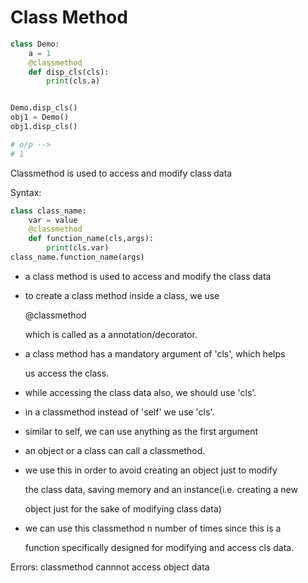 # Class Method

```python
class Demo:
    a = 1
    @classmethod
    def disp_cls(cls):
        print(cls.a)


Demo.disp_cls()
obj1 = Demo()
obj1.disp_cls()

# o/p -->
# 1
```

Classmethod is used to access and modify class data

Syntax:

```python
class class_name:
    var = value
    @classmethod
    def function_name(cls,args):
        print(cls.var)
class_name.function_name(args)
```

* a class method is used to access and modify the class data
* to create a class method inside a class, we use

  @classmethod

  which is called as a annotation/decorator.

* a class method has a mandatory argument of 'cls', which helps

  us access the class.

* while accessing the class data also, we should use 'cls'.
* in a classmethod instead of 'self' we use 'cls'.
* similar to self, we can use anything as the first argument
* an object or a class can call a classmethod.
* we use this in order to avoid creating an object just to modify

  the class data, saving memory and an instance\(i.e. creating a new

  object just for the sake of modifying class data\)

* we can use this classmethod n number of times since this is a

  function specifically designed for modifying and access cls data.

Errors: classmethod cannnot access object data

